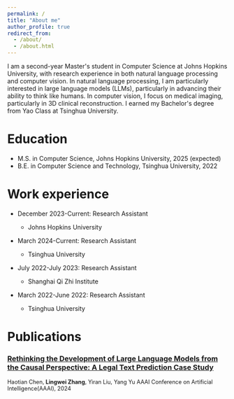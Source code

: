 ```yaml
---
permalink: /
title: "About me"
author_profile: true
redirect_from: 
  - /about/
  - /about.html
---
```

I am a second-year Master's student in Computer Science at Johns Hopkins University, with research experience in both natural language processing and computer vision. In natural language processing, I am particularly interested in large language models (LLMs), particularly in advancing their ability to think like humans. In computer vision, I focus on medical imaging, particularly in 3D clinical reconstruction. I earned my Bachelor's degree from Yao Class at Tsinghua University.

Education
======
* M.S. in Computer Science, Johns Hopkins University, 2025 (expected)
* B.E. in Computer Science and Technology, Tsinghua University, 2022

Work experience
======
* December 2023-Current: Research Assistant
  * Johns Hopkins University

* March 2024-Current: Research Assistant
  * Tsinghua University

* July 2022-July 2023: Research Assistant
  * Shanghai Qi Zhi Institute

* March 2022-June 2022: Research Assistant
  * Tsinghua University


Publications
======
### [Rethinking the Development of Large Language Models from the Causal Perspective: A Legal Text Prediction Case Study](https://ojs.aaai.org/index.php/AAAI/article/view/30086)

<span style="font-size: 0.9em; line-height: 1.2em;">
Haotian Chen, <strong>Lingwei Zhang</strong>, Yiran Liu, Yang Yu  
AAAI Conference on Artificial Intelligence(AAAI), 2024
</span>
  
<!-- Talks
======
  <ul>{% for post in site.talks reversed %}
    {% include archive-single-talk-cv.html  %}
  {% endfor %}</ul>
  
Teaching
======
  <ul>{% for post in site.teaching reversed %}
    {% include archive-single-cv.html %}
  {% endfor %}</ul>
  
Service and leadership
======
* Currently signed in to 43 different slack teams -->
